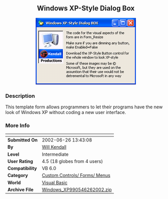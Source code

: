 ﻿<div align="center">

## Windows XP\-Style Dialog Box

<img src="PIC20026261450198044.gif">
</div>

### Description

This template form allows programmers to let their programs have the new look of Windows XP without coding a new user interface.
 
### More Info
 


<span>             |<span>
---                |---
**Submitted On**   |2002-06-26 13:43:08
**By**             |[Will Kendall](https://github.com/Planet-Source-Code/PSCIndex/blob/master/ByAuthor/will-kendall.md)
**Level**          |Intermediate
**User Rating**    |4.5 (18 globes from 4 users)
**Compatibility**  |VB 6\.0
**Category**       |[Custom Controls/ Forms/  Menus](https://github.com/Planet-Source-Code/PSCIndex/blob/master/ByCategory/custom-controls-forms-menus__1-4.md)
**World**          |[Visual Basic](https://github.com/Planet-Source-Code/PSCIndex/blob/master/ByWorld/visual-basic.md)
**Archive File**   |[Windows\_XP990546262002\.zip](https://github.com/Planet-Source-Code/will-kendall-windows-xp-style-dialog-box__1-36289/archive/master.zip)








